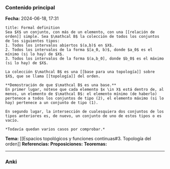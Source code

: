 ### Contenido principal

**Fecha:** 2024-06-18, 17:31

```ad-formal
title: Formal definition
Sea $X$ un conjunto, con más de un elemento, con una [[relación de orden]] simple. Sea $\mathcal B$ la colección de todos los conjuntos de los siguientes tipos:
1. Todos los intervalos abiertos $(a,b)$ en $X$.
2. Todos los intervalos de la forma $[a_0, b)$, donde $a_0$ es el mínimo (si lo hay) de $X$.
3. Todos los intervalos de la forma $(a,b_0], donde $b_0$ es el máximo (si lo hay) de $X$.

La colección $\mathcal B$ es una [[base para una topología]] sobre $X$, que se llama [[topología]] del orden.
```

```ad-note
**Demostración de que $\mathcal B$ es una base.**
En primer lugar, nótese que cada elemento $x \in X$ está dentro de, al menos, un elemento de $\mathcal B$: el elemento mínimo (de haberlo) pertenece a todos los conjuntos de tipo (2), el elemento máximo (si lo hay) pertenece a un conjunto de tipo (1).

En segundo lugar, la intersección de cualesquiera dos conjuntos de los tipos anteriores es, de nuevo, un conjunto de uno de estos tipos o es vacío.

*Todavía quedan varios casos por comprobar.*
```


**Tema:** [[Espacios topológicos y funciones continuas#3. Topología del orden]]
**Referencias:**
**Proposiciones:**
**Teoremas:**

---
### Anki
